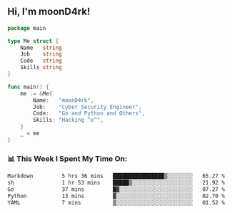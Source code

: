 <h2> Hi, I'm moonD4rk!</h2>

```go
package main

type Me struct {
	Name   string
	Job    string
	Code   string
	Skills string
}

func main() {
	me := &Me{
		Name:   "moonD4rk",
		Job:    "Cyber Security Engineer",
		Code:   "Go and Python and Others",
		Skills: "Hacking ^o^",
	}
	_ = me
}
```

<h3>📊 This Week I Spent My Time On:</h3>
<!-- <img align='right' src="https://github-readme-stats.vercel.app/api?username=moond4rk&show_icons=true&theme=radical", width="300" height="150"> -->

<!--START_SECTION:waka-->

```txt
Markdown         5 hrs 36 mins   ████████████████▒░░░░░░░░   65.27 %
sh               1 hr 53 mins    █████▒░░░░░░░░░░░░░░░░░░░   21.92 %
Go               37 mins         █▓░░░░░░░░░░░░░░░░░░░░░░░   07.27 %
Python           13 mins         ▓░░░░░░░░░░░░░░░░░░░░░░░░   02.70 %
YAML             7 mins          ▒░░░░░░░░░░░░░░░░░░░░░░░░   01.52 %
```

<!--END_SECTION:waka-->

